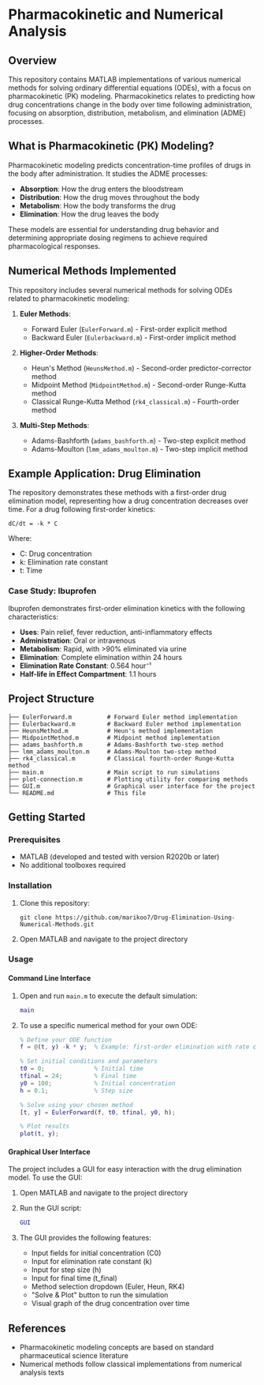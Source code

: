 # Pharmacokinetic and Numerical Analysis

## Overview

This repository contains MATLAB implementations of various numerical methods for solving ordinary differential equations (ODEs), with a focus on pharmacokinetic (PK) modeling. Pharmacokinetics relates to predicting how drug concentrations change in the body over time following administration, focusing on absorption, distribution, metabolism, and elimination (ADME) processes.

## What is Pharmacokinetic (PK) Modeling?

Pharmacokinetic modeling predicts concentration-time profiles of drugs in the body after administration. It studies the ADME processes:

- **Absorption**: How the drug enters the bloodstream
- **Distribution**: How the drug moves throughout the body
- **Metabolism**: How the body transforms the drug
- **Elimination**: How the drug leaves the body

These models are essential for understanding drug behavior and determining appropriate dosing regimens to achieve required pharmacological responses.

## Numerical Methods Implemented

This repository includes several numerical methods for solving ODEs related to pharmacokinetic modeling:

1. **Euler Methods**:
   - Forward Euler (`EulerForward.m`) - First-order explicit method
   - Backward Euler (`Eulerbackward.m`) - First-order implicit method

2. **Higher-Order Methods**:
   - Heun's Method (`HeunsMethod.m`) - Second-order predictor-corrector method
   - Midpoint Method (`MidpointMethod.m`) - Second-order Runge-Kutta method
   - Classical Runge-Kutta Method (`rk4_classical.m`) - Fourth-order method

3. **Multi-Step Methods**:
   - Adams-Bashforth (`adams_bashforth.m`) - Two-step explicit method
   - Adams-Moulton (`lmm_adams_moulton.m`) - Two-step implicit method

## Example Application: Drug Elimination

The repository demonstrates these methods with a first-order drug elimination model, representing how a drug concentration decreases over time. For a drug following first-order kinetics:

```
dC/dt = -k * C
```

Where:
- C: Drug concentration
- k: Elimination rate constant
- t: Time

### Case Study: Ibuprofen

Ibuprofen demonstrates first-order elimination kinetics with the following characteristics:

- **Uses**: Pain relief, fever reduction, anti-inflammatory effects
- **Administration**: Oral or intravenous
- **Metabolism**: Rapid, with >90% eliminated via urine
- **Elimination**: Complete elimination within 24 hours
- **Elimination Rate Constant**: 0.564 hour⁻¹
- **Half-life in Effect Compartment**: 1.1 hours

## Project Structure

```
├── EulerForward.m          # Forward Euler method implementation
├── Eulerbackward.m         # Backward Euler method implementation
├── HeunsMethod.m           # Heun's method implementation
├── MidpointMethod.m        # Midpoint method implementation
├── adams_bashforth.m       # Adams-Bashforth two-step method
├── lmm_adams_moulton.m     # Adams-Moulton two-step method
├── rk4_classical.m         # Classical fourth-order Runge-Kutta method
├── main.m                  # Main script to run simulations
├── plot-connection.m       # Plotting utility for comparing methods
├── GUI.m                   # Graphical user interface for the project
└── README.md               # This file
```

## Getting Started

### Prerequisites

- MATLAB (developed and tested with version R2020b or later)
- No additional toolboxes required

### Installation

1. Clone this repository:
   ```
   git clone https://github.com/marikoo7/Drug-Elimination-Using-Numerical-Methods.git
   ```
2. Open MATLAB and navigate to the project directory

### Usage

#### Command Line Interface

1. Open and run `main.m` to execute the default simulation:
   ```matlab
   main
   ```

2. To use a specific numerical method for your own ODE:
   ```matlab
   % Define your ODE function
   f = @(t, y) -k * y;  % Example: first-order elimination with rate constant k
   
   % Set initial conditions and parameters
   t0 = 0;              % Initial time
   tfinal = 24;         % Final time
   y0 = 100;            % Initial concentration
   h = 0.1;             % Step size
   
   % Solve using your chosen method
   [t, y] = EulerForward(f, t0, tfinal, y0, h);
   
   % Plot results
   plot(t, y);
   ```

#### Graphical User Interface

The project includes a GUI for easy interaction with the drug elimination model. To use the GUI:

1. Open MATLAB and navigate to the project directory
2. Run the GUI script:
   ```matlab
   GUI
   ```

3. The GUI provides the following features:
   - Input fields for initial concentration (C0)
   - Input for elimination rate constant (k)
   - Input for step size (h)
   - Input for final time (t_final)
   - Method selection dropdown (Euler, Heun, RK4)
   - "Solve & Plot" button to run the simulation
   - Visual graph of the drug concentration over time

## References

- Pharmacokinetic modeling concepts are based on standard pharmaceutical science literature
- Numerical methods follow classical implementations from numerical analysis texts
